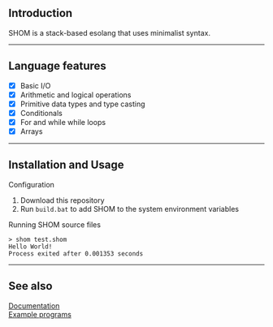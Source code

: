 ## Introduction
SHOM is a stack-based esolang that uses minimalist syntax.

---

## Language features
- [x] Basic I/O
- [x] Arithmetic and logical operations
- [x] Primitive data types and type casting
- [x] Conditionals
- [x] For and while while loops
- [x] Arrays

---

## Installation and Usage
Configuration
1. Download this repository  
2. Run `build.bat` to add SHOM to the system environment variables

Running SHOM source files
```batch
> shom test.shom
Hello World!
Process exited after 0.001353 seconds
```

---

## See also
[Documentation](documentation.md)  
[Example programs](examples)
